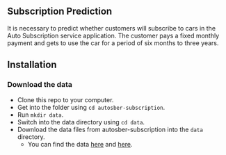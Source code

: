 ## Subscription Prediction
It is necessary to predict whether customers will subscribe to cars in the Auto Subscription service application.
The customer pays a fixed monthly payment and gets to use the car for a period of six months to three years.

## Installation
### Download the data
- Clone this repo to your computer.
- Get into the folder using `cd autosber-subscription`.
- Run `mkdir data`.
- Switch into the data directory using `cd data`.
- Download the data files from autosber-subscription into the `data` directory.
  - You can find the data [here](https://drive.google.com/file/d/1iW0GBTox3BMdn_kRiH88LIIj_OCp-3zI/view?usp=drive_link) and [here](https://drive.google.com/file/d/1YK_SOKFXhLaWdgdQglLxEoAsOMCA7M4x/view?usp=drive_link).
